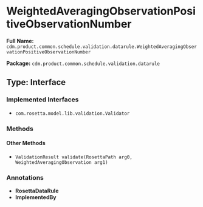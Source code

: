 # WeightedAveragingObservationPositiveObservationNumber

**Full Name:** `cdm.product.common.schedule.validation.datarule.WeightedAveragingObservationPositiveObservationNumber`

**Package:** `cdm.product.common.schedule.validation.datarule`

## Type: Interface

### Implemented Interfaces

- `com.rosetta.model.lib.validation.Validator`

### Methods

#### Other Methods

- `ValidationResult validate(RosettaPath arg0, WeightedAveragingObservation arg1)`

### Annotations

- **RosettaDataRule**
- **ImplementedBy**

